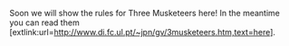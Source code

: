 Soon we will show the rules for Three Musketeers here! In the meantime you can read them [extlink:url=http://www.di.fc.ul.pt/~jpn/gv/3musketeers.htm,text=here].
